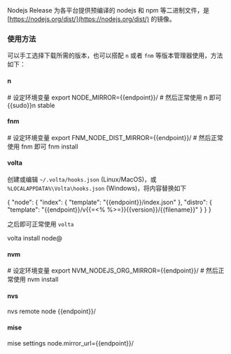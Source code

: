 Nodejs Release 为各平台提供预编译的 nodejs 和 npm 等二进制文件，是 [https://nodejs.org/dist/](https://nodejs.org/dist/) 的镜像。

### 使用方法

可以手工选择下载所需的版本，也可以搭配 `n` 或者 `fnm` 等版本管理器使用，方法如下：

#### n

<tmpl z-lang="bash">
# 设定环境变量
export NODE_MIRROR={{endpoint}}/
# 然后正常使用 n 即可
{{sudo}}n stable
</tmpl>

#### fnm

<tmpl z-lang="bash">
# 设定环境变量
export FNM_NODE_DIST_MIRROR={{endpoint}}/
# 然后正常使用 fnm 即可
fnm install <version>
</tmpl>

#### volta

创建或编辑 `~/.volta/hooks.json` (Linux/MacOS)，或 `%LOCALAPPDATA%\Volta\hooks.json` (Windows)，将内容替换如下

<tmpl z-lang="json">
{
    "node": {
        "index": {
            "template": "{{endpoint}}/index.json"
        },
        "distro": {
            "template": "{{endpoint}}/v{{=<% %>=}}{{version}}/{{filename}}"
        }
    }
}
</tmpl>

之后即可正常使用 `volta`

<tmpl z-lang="bash">
volta install node@<version>
</tmpl>

#### nvm

<tmpl z-lang="bash">
# 设定环境变量
export NVM_NODEJS_ORG_MIRROR={{endpoint}}/
# 然后正常使用
nvm install <version>
</tmpl>

#### nvs

<tmpl z-lang="bash">
nvs remote node {{endpoint}}/
</tmpl>

#### mise

<tmpl z-lang="bash">
mise settings node.mirror_url={{endpoint}}/
</tmpl>
